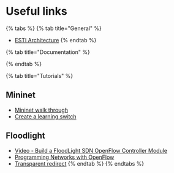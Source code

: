 # Useful links

{% tabs %}
{% tab title="General" %}
* [ESTI Architecture](https://wiki.opnfv.org/display/mano/Architecture)
{% endtab %}

{% tab title="Documentation" %}

{% endtab %}

{% tab title="Tutorials" %}
## Mininet

* [Mininet walk through](http://mininet.org/walkthrough/)
* [Create a learning switch](https://github.com/mininet/openflow-tutorial/wiki/Create-a-Learning-Switch)

## Floodlight

* [Video - Build a FloodLight SDN OpenFlow Controller Module](https://www.youtube.com/watch?v=v-64jQnTDsY)
* [Programming Networks with OpenFlow](https://geni-app-developer-documentation.readthedocs.io/en/latest/examples/example-3.html)
* [Transparent redirect](https://floodlight.atlassian.net/wiki/spaces/floodlightcontroller/pages/45645828/How+to+Perform+Transparent+Packet+Redirection+with+OpenFlow+and+Floodlight​)
{% endtab %}
{% endtabs %}


